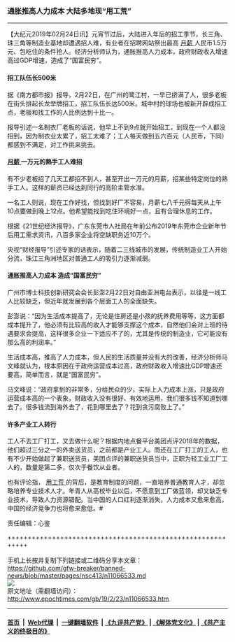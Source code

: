 ### 通胀推高人力成本 大陆多地现“用工荒”
------------------------

<p>
 【大纪元2019年02月24日讯】元宵节过后，大陆进入年后的招工季节，长三角、珠三角等制造业基地却遭遇招人难，有业者在招聘网站祭出最高
 <a href="http://www.epochtimes.com/gb/tag/%E6%9C%88%E8%96%AA.html">
  月薪
 </a>
 人民币1.5万元、包吃住的条件抢人。经济分析师认为，通胀推高人力成本，政府财政收入增速高过GDP增速，造成了“国富民穷”。
</p>
<h4>
 招工队伍长500米
</h4>
<p>
 据《南方都市报》报导，2月22日，在广州的鹭江村，一早已挤满了人，很多老板在街头排起长龙举牌招工，招工队伍长达500米。城中村的球场也被新开辟成招工点，老板和找工作的人比例达到十比一。
</p>
<p>
 报导引述一名制衣厂老板的话说，他早上不到9点就开始招工，到现在一个人都没招到，因为制衣业太累了，招工太难了；工人每天做到五六百元（人民币，下同）都感到不满足，对工作挑来挑去。
</p>
<h4>
 <a href="http://www.epochtimes.com/gb/tag/%E6%9C%88%E8%96%AA.html">
  月薪
 </a>
 一万元的熟手工人难招
</h4>
<p>
 有不少老板招了几天工都招不到人，甚至开出一万元的月薪，招某些特定岗位的熟手工人。这样的薪资已经达到同行的高阶主管水准。
</p>
<p>
 一名工人则说，现在工作好找，但找到好厂不容易，月薪七八千元得每天从上午10点要做到晚上12点。他希望能找到吃住环境好一点，且有合理休息的工作。
</p>
<p>
 根据《21世纪经济报导》，广东东莞市人社局在年前公布2019年东莞市企业新年节后用工需求资讯，八百多家企业将空缺职务近10万个。
</p>
<p>
 央视“财经报导”引述专家的话表示，随着二三线城市的发展，传统制造业工人开始分流，珠江三角洲地区对普通工人的吸引力逐渐减弱。
</p>
<h4>
 通胀推高人力成本 造成“国富民穷”
</h4>
<p>
 广州市博士科技创新研究会会长彭澎2月22日对自由亚洲电台表示，以往是一线工人比较缺乏，但近年就发展到各个层面工人的全面缺失。
</p>
<p>
 彭澎说：“因为生活成本提高了，无论是住房还是小孩的抚养费用等等，这方面都成本提升了，他必须有比较高的收入才能够支撑这个成本，自然他们会对上班的待遇要求会提高，这样很多企业一下适应不了的，尤其是传统的制造业，它可能没有那么高的利润率。”
</p>
<p>
 生活成本高，推高了人力成本，但人民的生活质量并没有大的改善，经济分析师马文峰就认为，根本原因在于政府运营成本过高，政府财政收入增速比GDP增速还要高，简单而言，就是“国富民穷”。
</p>
<p>
 马文峰说：“政府拿到的非常多，分给民众的少，实际上人力成本上涨，只是政府运营成本高的一个表象，财政收入没有很好、有效地运用，我们很多钱不知道到哪去了。很多钱流到海外去了，花到哪里去了？花到贪污腐败上了。”
</p>
<h4>
 许多产业工人转行
</h4>
<p>
 工人不去工厂打工，又去做什么呢？根据内地点餐平台美团点评2018年的数据，他们超过三分之一的外卖送货员，之前都是产业工人。而还在工厂打工的工人，也有不少开始做起了兼职送货员，美团点评的兼职送货员当中，正职为轻工业工厂工人的，数量是第二多，仅次于餐饮从业者。
</p>
<p>
 也有评论指，
 <a href="http://www.epochtimes.com/gb/tag/%E7%94%A8%E5%B7%A5%E8%8D%92.html">
  用工荒
 </a>
 的背后，是教育制度的问题，一直培养普通教育人才，却忽略培养专业技术人才。年青人从高校毕业以后，不愿意到工厂做蓝领，却又缺乏专业技术，导致人力资源错配。当中国的人口红利逐渐消失，人力成本又愈来愈高，中国的经济竞争力也将愈来愈低。#
</p>
<p>
 责任编辑：心鉴
</p>

+++++++++++++++++++++++++++++++++++++++++++++++++++++++++++<br/><br/>
手机上长按并复制下列链接或二维码分享本文章：<br/>
https://github.com/gfw-breaker/banned-news/blob/master/pages/nsc413/n11066533.md <br/>
<a href='https://github.com/gfw-breaker/banned-news/blob/master/pages/nsc413/n11066533.md'><img src='https://github.com/gfw-breaker/banned-news/blob/master/pages/nsc413/n11066533.md.png'/></a> <br/>
原文地址（需翻墙访问）：http://www.epochtimes.com/gb/19/2/23/n11066533.htm


------------------------
#### [首页](https://github.com/gfw-breaker/banned-news/blob/master/README.md) &nbsp;|&nbsp; [Web代理](https://github.com/labour-camp/helloworld) &nbsp;|&nbsp; [一键翻墙软件](https://github.com/gfw-breaker/nogfw/blob/master/README.md) &nbsp;| [《九评共产党》](https://github.com/gfw-breaker/9ping.md/blob/master/README.md#九评之一评共产党是什么) | [《解体党文化》](https://github.com/gfw-breaker/jtdwh.md/blob/master/README.md) | [《共产主义的终极目的》](https://github.com/gfw-breaker/gczydzjmd.md/blob/master/README.md)

